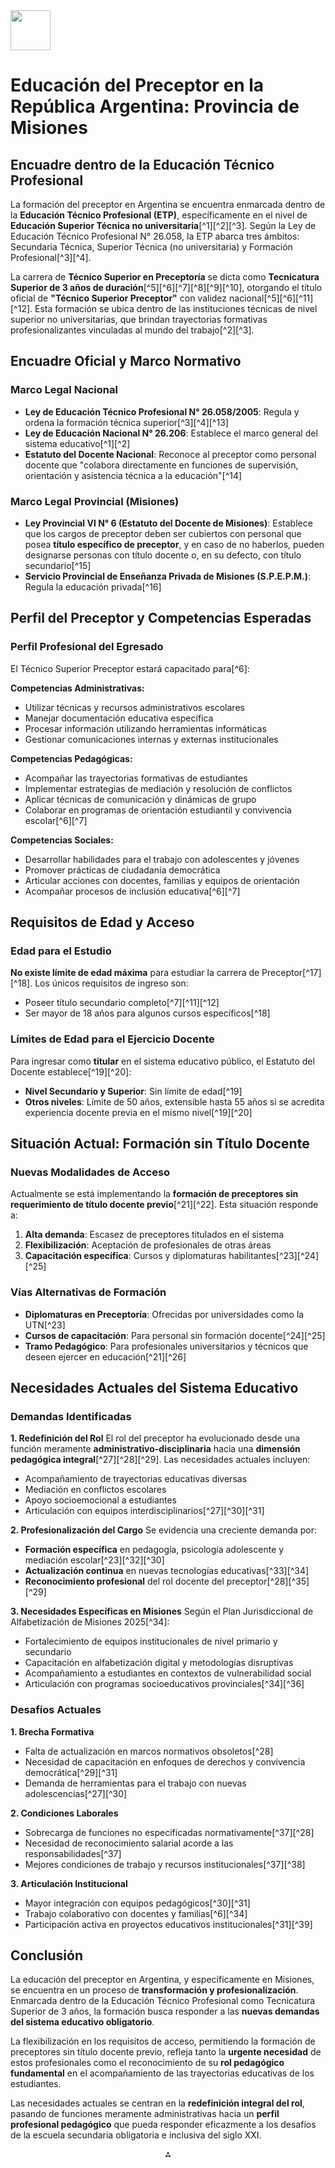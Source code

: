 <img src="https://r2cdn.perplexity.ai/pplx-full-logo-primary-dark%402x.png" style="height:64px;margin-right:32px"/>

# Educación del Preceptor en la República Argentina: Provincia de Misiones

## Encuadre dentro de la Educación Técnico Profesional

La formación del preceptor en Argentina se encuentra enmarcada dentro de la **Educación Técnico Profesional (ETP)**, específicamente en el nivel de **Educación Superior Técnica no universitaria**[^1][^2][^3]. Según la Ley de Educación Técnico Profesional N° 26.058, la ETP abarca tres ámbitos: Secundaria Técnica, Superior Técnica (no universitaria) y Formación Profesional[^3][^4].

La carrera de **Técnico Superior en Preceptoría** se dicta como **Tecnicatura Superior de 3 años de duración**[^5][^6][^7][^8][^9][^10], otorgando el título oficial de **"Técnico Superior Preceptor"** con validez nacional[^5][^6][^11][^12]. Esta formación se ubica dentro de las instituciones técnicas de nivel superior no universitarias, que brindan trayectorias formativas profesionalizantes vinculadas al mundo del trabajo[^2][^3].

## Encuadre Oficial y Marco Normativo

### Marco Legal Nacional

- **Ley de Educación Técnico Profesional N° 26.058/2005**: Regula y ordena la formación técnica superior[^3][^4][^13]
- **Ley de Educación Nacional N° 26.206**: Establece el marco general del sistema educativo[^1][^2]
- **Estatuto del Docente Nacional**: Reconoce al preceptor como personal docente que "colabora directamente en funciones de supervisión, orientación y asistencia técnica a la educación"[^14]


### Marco Legal Provincial (Misiones)

- **Ley Provincial VI N° 6 (Estatuto del Docente de Misiones)**: Establece que los cargos de preceptor deben ser cubiertos con personal que posea **título específico de preceptor**, y en caso de no haberlos, pueden designarse personas con título docente o, en su defecto, con título secundario[^15]
- **Servicio Provincial de Enseñanza Privada de Misiones (S.P.E.P.M.)**: Regula la educación privada[^16]


## Perfil del Preceptor y Competencias Esperadas

### Perfil Profesional del Egresado

El Técnico Superior Preceptor estará capacitado para[^6]:

**Competencias Administrativas:**

- Utilizar técnicas y recursos administrativos escolares
- Manejar documentación educativa específica
- Procesar información utilizando herramientas informáticas
- Gestionar comunicaciones internas y externas institucionales

**Competencias Pedagógicas:**

- Acompañar las trayectorias formativas de estudiantes
- Implementar estrategias de mediación y resolución de conflictos
- Aplicar técnicas de comunicación y dinámicas de grupo
- Colaborar en programas de orientación estudiantil y convivencia escolar[^6][^7]

**Competencias Sociales:**

- Desarrollar habilidades para el trabajo con adolescentes y jóvenes
- Promover prácticas de ciudadanía democrática
- Articular acciones con docentes, familias y equipos de orientación
- Acompañar procesos de inclusión educativa[^6][^7]


## Requisitos de Edad y Acceso

### Edad para el Estudio

**No existe límite de edad máxima** para estudiar la carrera de Preceptor[^17][^18]. Los únicos requisitos de ingreso son:

- Poseer título secundario completo[^7][^11][^12]
- Ser mayor de 18 años para algunos cursos específicos[^18]


### Límites de Edad para el Ejercicio Docente

Para ingresar como **titular** en el sistema educativo público, el Estatuto del Docente establece[^19][^20]:

- **Nivel Secundario y Superior**: Sin límite de edad[^19]
- **Otros niveles**: Límite de 50 años, extensible hasta 55 años si se acredita experiencia docente previa en el mismo nivel[^19][^20]


## Situación Actual: Formación sin Título Docente

### Nuevas Modalidades de Acceso

Actualmente se está implementando la **formación de preceptores sin requerimiento de título docente previo**[^21][^22]. Esta situación responde a:

1. **Alta demanda**: Escasez de preceptores titulados en el sistema
2. **Flexibilización**: Aceptación de profesionales de otras áreas
3. **Capacitación específica**: Cursos y diplomaturas habilitantes[^23][^24][^25]

### Vías Alternativas de Formación

- **Diplomaturas en Preceptoría**: Ofrecidas por universidades como la UTN[^23]
- **Cursos de capacitación**: Para personal sin formación docente[^24][^25]
- **Tramo Pedagógico**: Para profesionales universitarios y técnicos que deseen ejercer en educación[^21][^26]


## Necesidades Actuales del Sistema Educativo

### Demandas Identificadas

**1. Redefinición del Rol**
El rol del preceptor ha evolucionado desde una función meramente **administrativo-disciplinaria** hacia una **dimensión pedagógica integral**[^27][^28][^29]. Las necesidades actuales incluyen:

- Acompañamiento de trayectorias educativas diversas
- Mediación en conflictos escolares
- Apoyo socioemocional a estudiantes
- Articulación con equipos interdisciplinarios[^27][^30][^31]

**2. Profesionalización del Cargo**
Se evidencia una creciente demanda por:

- **Formación específica** en pedagogía, psicología adolescente y mediación escolar[^23][^32][^30]
- **Actualización continua** en nuevas tecnologías educativas[^33][^34]
- **Reconocimiento profesional** del rol docente del preceptor[^28][^35][^29]

**3. Necesidades Específicas en Misiones**
Según el Plan Jurisdiccional de Alfabetización de Misiones 2025[^34]:

- Fortalecimiento de equipos institucionales de nivel primario y secundario
- Capacitación en alfabetización digital y metodologías disruptivas
- Acompañamiento a estudiantes en contextos de vulnerabilidad social
- Articulación con programas socioeducativos provinciales[^34][^36]


### Desafíos Actuales

**1. Brecha Formativa**

- Falta de actualización en marcos normativos obsoletos[^28]
- Necesidad de capacitación en enfoques de derechos y convivencia democrática[^29][^31]
- Demanda de herramientas para el trabajo con nuevas adolescencias[^27][^30]

**2. Condiciones Laborales**

- Sobrecarga de funciones no especificadas normativamente[^37][^28]
- Necesidad de reconocimiento salarial acorde a las responsabilidades[^37]
- Mejores condiciones de trabajo y recursos institucionales[^37][^38]

**3. Articulación Institucional**

- Mayor integración con equipos pedagógicos[^30][^31]
- Trabajo colaborativo con docentes y familias[^6][^34]
- Participación activa en proyectos educativos institucionales[^31][^39]


## Conclusión

La educación del preceptor en Argentina, y específicamente en Misiones, se encuentra en un proceso de **transformación y profesionalización**. Enmarcada dentro de la Educación Técnico Profesional como Tecnicatura Superior de 3 años, la formación busca responder a las **nuevas demandas del sistema educativo obligatorio**.

La flexibilización en los requisitos de acceso, permitiendo la formación de preceptores sin título docente previo, refleja tanto la **urgente necesidad** de estos profesionales como el reconocimiento de su **rol pedagógico fundamental** en el acompañamiento de las trayectorias educativas de los estudiantes.

Las necesidades actuales se centran en la **redefinición integral del rol**, pasando de funciones meramente administrativas hacia un **perfil profesional pedagógico** que pueda responder eficazmente a los desafíos de la escuela secundaria obligatoria e inclusiva del siglo XXI.

<div style="text-align: center">⁂</div>
